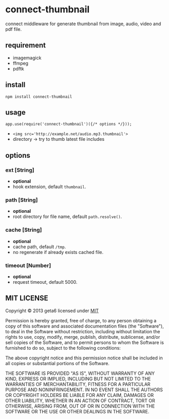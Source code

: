 # connect-thumbnail

  connect middleware for generate thumbnail from image, audio, video and pdf file.

## requirement

* imagemagick
* ffmpeg
* pdftk

## install

```
npm install connect-thumbnail
```

## usage

```
app.use(require('connect-thumbnail')({/* options */}));
```

* `<img src='http://example.net/audio.mp3.thumbnail'>`
* directory -> try to thumb latest file includes

## options

### ext [String]

  * __optional__
  * hook extension, default `thumbnail`.

### path [String]

  * __optional__
  * root directory for file name, default `path.resolve()`.

### cache [String]

  * __optional__
  * cache path, default `/tmp`.
  * no regenerate if already exists cached file.

### timeout [Number]

  * __optional__
  * request timeout, default 5000.

## MIT LICENSE
Copyright &copy; 2013 geta6 licensed under [MIT](http://opensource.org/licenses/MIT)

Permission is hereby granted, free of charge, to any person obtaining a copy of this software and associated documentation files (the "Software"), to deal in the Software without restriction, including without limitation the rights to use, copy, modify, merge, publish, distribute, sublicense, and/or sell copies of the Software, and to permit persons to whom the Software is furnished to do so, subject to the following conditions:

The above copyright notice and this permission notice shall be included in all copies or substantial portions of the Software.

THE SOFTWARE IS PROVIDED "AS IS", WITHOUT WARRANTY OF ANY KIND, EXPRESS OR IMPLIED, INCLUDING BUT NOT LIMITED TO THE WARRANTIES OF MERCHANTABILITY, FITNESS FOR A PARTICULAR PURPOSE AND NONINFRINGEMENT. IN NO EVENT SHALL THE AUTHORS OR COPYRIGHT HOLDERS BE LIABLE FOR ANY CLAIM, DAMAGES OR OTHER LIABILITY, WHETHER IN AN ACTION OF CONTRACT, TORT OR OTHERWISE, ARISING FROM, OUT OF OR IN CONNECTION WITH THE SOFTWARE OR THE USE OR OTHER DEALINGS IN THE SOFTWARE.
